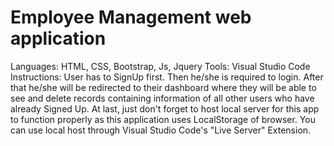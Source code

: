 # Employee Management web application
Languages: HTML, CSS, Bootstrap, Js, Jquery
Tools: Visual Studio Code
Instructions:
User has to SignUp first. Then he/she is required to login. 
After that he/she will be redirected to their dashboard where they will be able to see and delete records containing information of all other users who have already Signed Up.
At last, just don't forget to host local server for this app to function properly as this application uses LocalStorage of browser.
You can use local host through Visual Studio Code's "Live Server" Extension.


